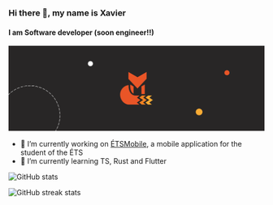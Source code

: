 ### Hi there 👋, my name is Xavier
#### I am Software developer (soon engineer!!)
![I am student in Software engineering](https://raw.githubusercontent.com/apomalyn/apomalyn/main/Twitter%20banner.png)

- 🔭 I’m currently working on [ÉTSMobile](https://github.com/ApplETS/Notre-Dame), a mobile application for the student of the ÉTS
- 🌱 I’m currently learning TS, Rust and Flutter

![GitHub stats](https://github-readme-stats.vercel.app/api?username=apomalyn&show_icons=true)  

![GitHub streak stats](https://github-readme-streak-stats.herokuapp.com/?user=apomalyn)  

